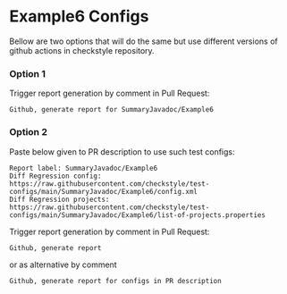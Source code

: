 # Example6 Configs

Bellow are two options that will do the same but use different versions
of github actions in checkstyle repository.


### Option 1
Trigger report generation by comment in Pull Request:
```
Github, generate report for SummaryJavadoc/Example6
```

### Option 2

Paste below given to PR description to use such test configs:
```
Report label: SummaryJavadoc/Example6
Diff Regression config: https://raw.githubusercontent.com/checkstyle/test-configs/main/SummaryJavadoc/Example6/config.xml
Diff Regression projects: https://raw.githubusercontent.com/checkstyle/test-configs/main/SummaryJavadoc/Example6/list-of-projects.properties
```

Trigger report generation by comment in Pull Request:
```
Github, generate report
```
or as alternative by comment
```
Github, generate report for configs in PR description
```
